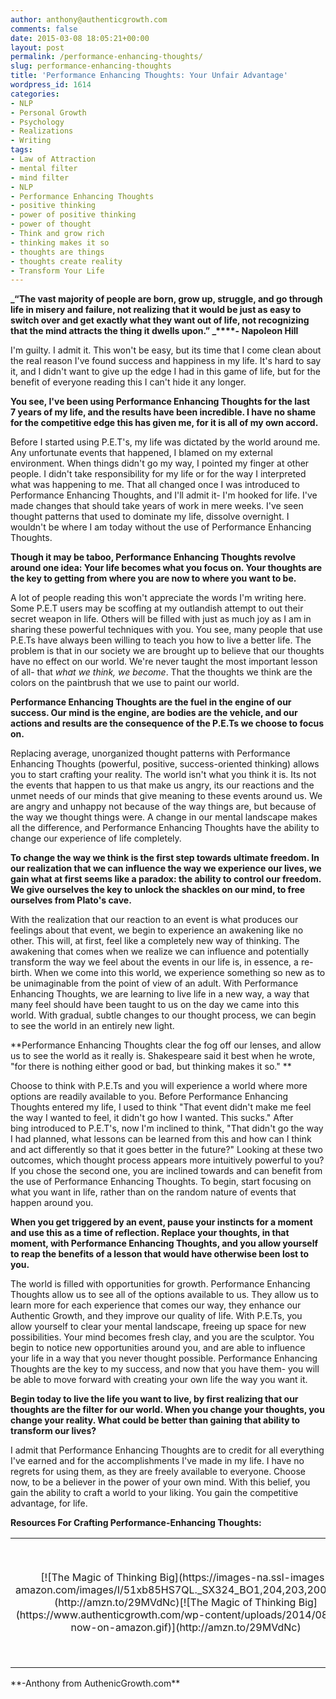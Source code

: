 ```yaml
---
author: anthony@authenticgrowth.com
comments: false
date: 2015-03-08 18:05:21+00:00
layout: post
permalink: /performance-enhancing-thoughts/
slug: performance-enhancing-thoughts
title: 'Performance Enhancing Thoughts: Your Unfair Advantage'
wordpress_id: 1614
categories:
- NLP
- Personal Growth
- Psychology
- Realizations
- Writing
tags:
- Law of Attraction
- mental filter
- mind filter
- NLP
- Performance Enhancing Thoughts
- positive thinking
- power of positive thinking
- power of thought
- Think and grow rich
- thinking makes it so
- thoughts are things
- thoughts create reality
- Transform Your Life
---
```


**_“The vast majority of people are born, grow up, struggle, and go through life in misery and failure, not realizing that it would be just as easy to switch over and get exactly what they want out of life, not recognizing that the mind attracts the thing it dwells upon.” _****- Napoleon Hill**

I'm guilty. I admit it. This won't be easy, but its time that I come clean about the real reason I've found success and happiness in my life. It's hard to say it, and I didn't want to give up the edge I had in this game of life, but for the benefit of everyone reading this I can't hide it any longer.

**You see, I've been using Performance Enhancing Thoughts for the last 7 years of my life, and the results have been incredible. I have no shame for the competitive edge this has given me, for it is all of my own accord.**

Before I started using P.E.T's, my life was dictated by the world around me. Any unfortunate events that happened, I blamed on my external environment. When things didn't go my way, I pointed my finger at other people. I didn't take responsibility for my life or for the way I interpreted what was happening to me. That all changed once I was introduced to Performance Enhancing Thoughts, and I'll admit it- I'm hooked for life. I've made changes that should take years of work in mere weeks. I've seen thought patterns that used to dominate my life, dissolve overnight. I wouldn't be where I am today without the use of Performance Enhancing Thoughts.

**Though it may be taboo, Performance Enhancing Thoughts revolve around one idea: Your life becomes what you focus on. Your thoughts are the key to getting from where you are now to where you want to be.**

A lot of people reading this won't appreciate the words I'm writing here. Some P.E.T users may be scoffing at my outlandish attempt to out their secret weapon in life. Others will be filled with just as much joy as I am in sharing these powerful techniques with you. You see, many people that use P.E.Ts have always been willing to teach you how to live a better life. The problem is that in our society we are brought up to believe that our thoughts have no effect on our world. We're never taught the most important lesson of all- that _what we think, we become_. That the thoughts we think are the colors on the paintbrush that we use to paint our world.

**Performance Enhancing Thoughts are the fuel in the engine of our success. Our mind is the engine, are bodies are the vehicle, and our actions and results are the consequence of the P.E.Ts we choose to focus on.**

Replacing average, unorganized thought patterns with Performance Enhancing Thoughts (powerful, positive, success-oriented thinking) allows you to start crafting your reality. The world isn't what you think it is. Its not the events that happen to us that make us angry, its our reactions and the unmet needs of our minds that give meaning to these events around us. We are angry and unhappy not because of the way things are, but because of the way we thought things were. A change in our mental landscape makes all the difference, and Performance Enhancing Thoughts have the ability to change our experience of life completely.

**To change the way we think is the first step towards ultimate freedom. In our realization that we can influence the way we experience our lives, we gain what at first seems like a paradox: the ability to control our freedom. We give ourselves the key to unlock the shackles on our mind, to free ourselves from Plato's cave.**

With the realization that our reaction to an event is what produces our feelings about that event, we begin to experience an awakening like no other. This will, at first, feel like a completely new way of thinking. The awakening that comes when we realize we can influence and potentially transform the way we feel about the events in our life is, in essence, a re-birth. When we come into this world, we experience something so new as to be unimaginable from the point of view of an adult. With Performance Enhancing Thoughts, we are learning to live life in a new way, a way that many feel should have been taught to us on the day we came into this world. With gradual, subtle changes to our thought process, we can begin to see the world in an entirely new light.

**Performance Enhancing Thoughts clear the fog off our lenses, and allow us to see the world as it really is. Shakespeare said it best when he wrote, "for there is nothing either good or bad, but thinking makes it so." **

Choose to think with P.E.Ts and you will experience a world where more options are readily available to you. Before Performance Enhancing Thoughts entered my life, I used to think "That event didn't make me feel the way I wanted to feel, it didn't go how I wanted. This sucks." After bing introduced to P.E.T's, now I'm inclined to think, "That didn't go the way I had planned, what lessons can be learned from this and how can I think and act differently so that it goes better in the future?" Looking at these two outcomes, which thought process appears more intuitively powerful to you? If you chose the second one, you are inclined towards and can benefit from the use of Performance Enhancing Thoughts. To begin, start focusing on what you want in life, rather than on the random nature of events that happen around you.

**When you get triggered by an event, pause your instincts for a moment and use this as a time of reflection. Replace your thoughts, in that moment, with Performance Enhancing Thoughts, and you allow yourself to reap the benefits of a lesson that would have otherwise been lost to you.**

The world is filled with opportunities for growth. Performance Enhancing Thoughts allow us to see all of the options available to us. They allow us to learn more for each experience that comes our way, they enhance our Authentic Growth, and they improve our quality of life. With P.E.Ts, you allow yourself to clear your mental landscape, freeing up space for new possibilities. Your mind becomes fresh clay, and you are the sculptor. You begin to notice new opportunities around you, and are able to influence your life in a way that you never thought possible. Performance Enhancing Thoughts are the key to my success, and now that you have them- you will be able to move forward with creating your own life the way you want it.

**Begin today to live the life you want to live, by first realizing that our thoughts are the filter for our world. When you change your thoughts, you change your reality. What could be better than gaining that ability to transform our lives?**

I admit that Performance Enhancing Thoughts are to credit for all everything I've earned and for the accomplishments I've made in my life. I have no regrets for using them, as they are freely available to everyone. Choose now, to be a believer in the power of your own mind. With this belief, you gain the ability to craft a world to your liking. You gain the competitive advantage, for life.

**Resources For Crafting Performance-Enhancing Thoughts:**
<table >
<tbody >
<tr align="center" >

<td >[![The Magic of Thinking Big](https://images-na.ssl-images-amazon.com/images/I/51xb85HS7QL._SX324_BO1,204,203,200_.jpg)](http://amzn.to/29MVdNc)[![The Magic of Thinking Big](https://www.authenticgrowth.com/wp-content/uploads/2014/08/buy-now-on-amazon.gif)](http://amzn.to/29MVdNc)
</td>

<td >[![The 10X Rule](https://images-na.ssl-images-amazon.com/images/I/41AdzcAGBLL._SX329_BO1,204,203,200_.jpg)](http://amzn.to/29EJJ1b)[![The 10X Rule](https://www.authenticgrowth.com/wp-content/uploads/2014/08/buy-now-on-amazon.gif)](http://amzn.to/29EJJ1b)
</td>

<td >[![The Big Leap](https://images-na.ssl-images-amazon.com/images/I/41lJG11Kn-L._SX332_BO1,204,203,200_.jpg)](http://amzn.to/29R3KkP)[![The Big Leap](https://www.authenticgrowth.com/wp-content/uploads/2014/08/buy-now-on-amazon.gif)](http://amzn.to/29R3KkP)
</td>
</tr>
</tbody>
</table>
**-Anthony from AuthenicGrowth.com**


